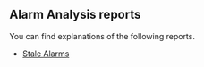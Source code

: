 ## Alarm Analysis reports

You can find explanations of the following reports.

  - [Stale Alarms](/alarm_analysis.reports.stalealarms/Stale%20Alarms)
